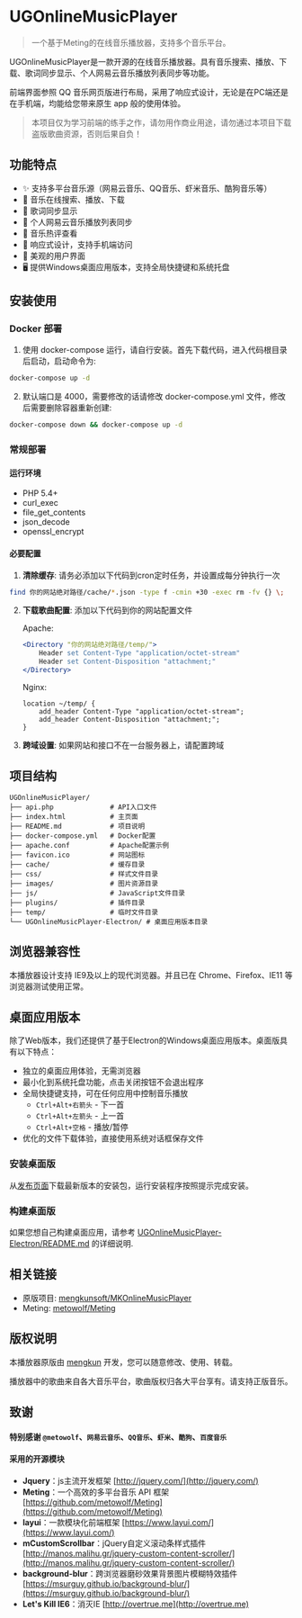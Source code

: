 # UGOnlineMusicPlayer
> 一个基于Meting的在线音乐播放器，支持多个音乐平台。

UGOnlineMusicPlayer是一款开源的在线音乐播放器。具有音乐搜索、播放、下载、歌词同步显示、个人网易云音乐播放列表同步等功能。

前端界面参照 QQ 音乐网页版进行布局，采用了响应式设计，无论是在PC端还是在手机端，均能给您带来原生 app 般的使用体验。

> 本项目仅为学习前端的练手之作，请勿用作商业用途，请勿通过本项目下载盗版歌曲资源，否则后果自负！

## 功能特点

- ✨ 支持多平台音乐源（网易云音乐、QQ音乐、虾米音乐、酷狗音乐等）
- 🎵 音乐在线搜索、播放、下载
- 📃 歌词同步显示
- 💾 个人网易云音乐播放列表同步
- 💬 音乐热评查看
- 📱 响应式设计，支持手机端访问
- 🌈 美观的用户界面
- 🖥️ 提供Windows桌面应用版本，支持全局快捷键和系统托盘

## 安装使用

### Docker 部署
1. 使用 docker-compose 运行，请自行安装。首先下载代码，进入代码根目录后启动，启动命令为:
```bash
docker-compose up -d
```

2. 默认端口是 4000，需要修改的话请修改 docker-compose.yml 文件，修改后需要删除容器重新创建:
```bash
docker-compose down && docker-compose up -d
```

### 常规部署

#### 运行环境
- PHP 5.4+
- curl_exec
- file_get_contents
- json_decode
- openssl_encrypt

#### 必要配置

1. **清除缓存**: 请务必添加以下代码到cron定时任务，并设置成每分钟执行一次
```bash
find 你的网站绝对路径/cache/*.json -type f -cmin +30 -exec rm -fv {} \;
```

2. **下载歌曲配置**: 添加以下代码到你的网站配置文件

   Apache:
   ```apache
   <Directory "你的网站绝对路径/temp/">
       Header set Content-Type "application/octet-stream"
       Header set Content-Disposition "attachment;"
   </Directory>
   ```

   Nginx:
   ```nginx
   location ~/temp/ {
       add_header Content-Type "application/octet-stream";
       add_header Content-Disposition "attachment;";
   }
   ```

3. **跨域设置**: 如果网站和接口不在一台服务器上，请配置跨域

## 项目结构
```
UGOnlineMusicPlayer/
├── api.php              # API入口文件
├── index.html           # 主页面
├── README.md            # 项目说明
├── docker-compose.yml   # Docker配置
├── apache.conf          # Apache配置示例
├── favicon.ico          # 网站图标
├── cache/               # 缓存目录
├── css/                 # 样式文件目录
├── images/              # 图片资源目录
├── js/                  # JavaScript文件目录
├── plugins/             # 插件目录
├── temp/                # 临时文件目录
└── UGOnlineMusicPlayer-Electron/ # 桌面应用版本目录
```

## 浏览器兼容性
本播放器设计支持 IE9及以上的现代浏览器。并且已在 Chrome、Firefox、IE11 等浏览器测试使用正常。

## 桌面应用版本

除了Web版本，我们还提供了基于Electron的Windows桌面应用版本。桌面版具有以下特点：

- 独立的桌面应用体验，无需浏览器
- 最小化到系统托盘功能，点击关闭按钮不会退出程序
- 全局快捷键支持，可在任何应用中控制音乐播放
  - `Ctrl+Alt+右箭头` - 下一首
  - `Ctrl+Alt+左箭头` - 上一首
  - `Ctrl+Alt+空格` - 播放/暂停
- 优化的文件下载体验，直接使用系统对话框保存文件

### 安装桌面版

从[发布页面](https://github.com/username/UGOnlineMusicPlayer-Electron/releases)下载最新版本的安装包，运行安装程序按照提示完成安装。

### 构建桌面版

如果您想自己构建桌面应用，请参考 [UGOnlineMusicPlayer-Electron/README.md](UGOnlineMusicPlayer-Electron/README.md) 的详细说明.

## 相关链接
- 原版项目: [mengkunsoft/MKOnlineMusicPlayer](https://github.com/mengkunsoft/MKOnlineMusicPlayer)
- Meting: [metowolf/Meting](https://github.com/metowolf/Meting)

## 版权说明
本播放器原版由 [mengkun](https://mkblog.cn) 开发，您可以随意修改、使用、转载。

播放器中的歌曲来自各大音乐平台，歌曲版权归各大平台享有。请支持正版音乐。

## 致谢
#### 特别感谢 `@metowolf`、`网易云音乐`、`QQ音乐`、`虾米`、`酷狗`、`百度音乐`

#### 采用的开源模块
- **Jquery**：js主流开发框架 [http://jquery.com/](http://jquery.com/)
- **Meting**：一个高效的多平台音乐 API 框架 [https://github.com/metowolf/Meting](https://github.com/metowolf/Meting)
- **layui**：一款模块化前端框架 [https://www.layui.com/](https://www.layui.com/)
- **mCustomScrollbar**：jQuery自定义滚动条样式插件 [http://manos.malihu.gr/jquery-custom-content-scroller/](http://manos.malihu.gr/jquery-custom-content-scroller/)
- **background-blur**：跨浏览器磨砂效果背景图片模糊特效插件 [https://msurguy.github.io/background-blur/](https://msurguy.github.io/background-blur/)
- **Let's Kill IE6**：消灭IE [http://overtrue.me](http://overtrue.me)
